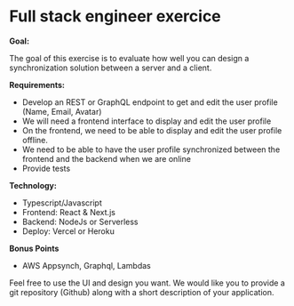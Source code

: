 # Full stack engineer exercice

**Goal:**

The goal of this exercise is to evaluate how well you can design a synchronization solution between a server and a client.

**Requirements:**

- Develop an REST or GraphQL endpoint to get and edit the user profile (Name, Email, Avatar)
- We will need a frontend interface to display and edit the user profile
- On the frontend, we need to be able to display and edit the user profile offline.
- We need to be able to have the user profile synchronized between the frontend and the
  backend when we are online
- Provide tests

**Technology:**
- Typescript/Javascript
- Frontend: React & Next.js
- Backend: NodeJs or Serverless
- Deploy: Vercel or Heroku

**Bonus Points**
- AWS Appsynch, Graphql, Lambdas

Feel free to use the UI and design you want. 
We would like you to provide a git repository (Github) along with a short description of your application.

